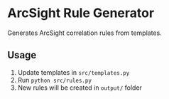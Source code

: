 # ArcSight Rule Generator

Generates ArcSight correlation rules from templates.

## Usage

1. Update templates in `src/templates.py`
2. Run `python src/rules.py`
3. New rules will be created in `output/` folder